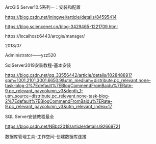 ArcGIS Server10.5系列一：安装和配置

https://blog.csdn.net/iningwei/article/details/84595414

https://blog.sciencenet.cn/blog-3429465-1221709.html



https://localhost:6443/arcgis/manager/

2018/07

Administrator——yzz520



SqlServer2019安装教程-基本安装

https://blog.csdn.net/qq_33556442/article/details/102848891?spm=1001.2101.3001.6650.9&utm_medium=distribute.pc_relevant.none-task-blog-2%7Edefault%7EBlogCommendFromBaidu%7ERate-9.pc_relevant_paycolumn_v3&depth_1-utm_source=distribute.pc_relevant.none-task-blog-2%7Edefault%7EBlogCommendFromBaidu%7ERate-9.pc_relevant_paycolumn_v3&utm_relevant_index=17

SQL Server安装教程最全

https://blog.csdn.net/NBbz2018/article/details/92669721

数据库管理工具-工作空间-创建数据库连接
